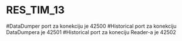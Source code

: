 # RES_TIM_13

#DataDumper port za konekciju je 42500
#Historical port za konekciju DataDumpera je 42501
#Historical port za koneciju Reader-a je 42502
